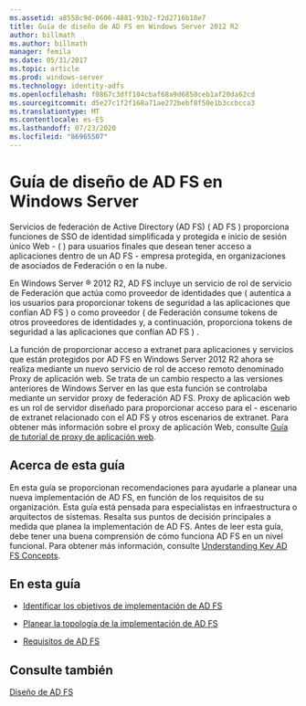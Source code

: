 ```yaml
---
ms.assetid: a8558c9d-0606-4881-93b2-f2d2716b18e7
title: Guía de diseño de AD FS en Windows Server 2012 R2
author: billmath
ms.author: billmath
manager: femila
ms.date: 05/31/2017
ms.topic: article
ms.prod: windows-server
ms.technology: identity-adfs
ms.openlocfilehash: f0867c3dff104cbaf68a9d6850ceb1af20da62cd
ms.sourcegitcommit: d5e27c1f2f168a71ae272bebf8f50e1b3ccbcca3
ms.translationtype: MT
ms.contentlocale: es-ES
ms.lasthandoff: 07/23/2020
ms.locfileid: "86965507"
---
```

# <a name="ad-fs-design-guide-in-windows-server"></a>Guía de diseño de AD FS en Windows Server 

Servicios de federación de Active Directory (AD FS) \( AD FS \) proporciona funciones de SSO de identidad simplificada y protegida e inicio de sesión único Web \- \( \) para usuarios finales que desean tener acceso a aplicaciones dentro de un AD FS \- empresa protegida, en organizaciones de asociados de Federación o en la nube.  
  
En Windows Server &reg; 2012 R2, AD FS incluye un servicio de rol de servicio de Federación que actúa como proveedor de identidades que \( autentica a los usuarios para proporcionar tokens de seguridad a las aplicaciones que confían AD FS \) o como proveedor \( de Federación consume tokens de otros proveedores de identidades y, a continuación, proporciona tokens de seguridad a las aplicaciones que confían AD FS \) .  
  
La función de proporcionar acceso a extranet para aplicaciones y servicios que están protegidos por AD FS en Windows Server 2012 R2 ahora se realiza mediante un nuevo servicio de rol de acceso remoto denominado Proxy de aplicación web. Se trata de un cambio respecto a las versiones anteriores de Windows Server en las que esta función se controlaba mediante un servidor proxy de federación AD FS. Proxy de aplicación web es un rol de servidor diseñado para proporcionar acceso para el \- escenario de extranet relacionado con el AD FS y otros escenarios de extranet. Para obtener más información sobre el proxy de aplicación Web, consulte [Guía de tutorial de proxy de aplicación web](/previous-versions/windows/it-pro/windows-server-2012-R2-and-2012/dn280944(v=ws.11)).  
  
## <a name="about-this-guide"></a>Acerca de esta guía  
En esta guía se proporcionan recomendaciones para ayudarle a planear una nueva implementación de AD FS, en función de los requisitos de su organización. Esta guía está pensada para especialistas en infraestructura o arquitectos de sistemas. Resalta sus puntos de decisión principales a medida que planea la implementación de AD FS. Antes de leer esta guía, debe tener una buena comprensión de cómo funciona AD FS en un nivel funcional. Para obtener más información, consulte [Understanding Key AD FS Concepts](../../ad-fs/technical-reference/Understanding-Key-AD-FS-Concepts.md).  
  
## <a name="in-this-guide"></a>En esta guía  
  
-   [Identificar los objetivos de implementación de AD FS](Identify-Your-AD-FS-Deployment-Goals.md)  
  
-   [Planear la topología de la implementación de AD FS](Plan-Your-AD-FS-Deployment-Topology.md)  
  
-   [Requisitos de AD FS](AD-FS-Requirements.md)  
  
  
## <a name="see-also"></a>Consulte también  
[Diseño de AD FS](../../ad-fs/AD-FS-Design.md)  
  

